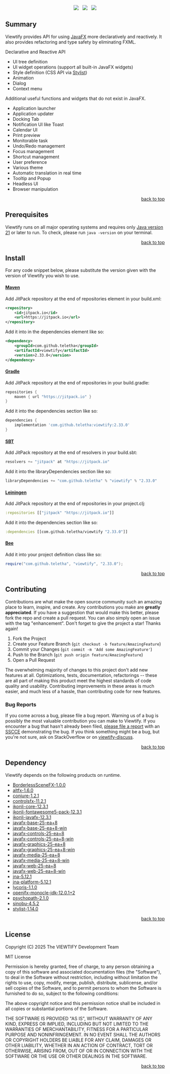 <p align="center">
    <a href="https://docs.oracle.com/en/java/javase/21/"><img src="https://img.shields.io/badge/Java-Release%2021-green"/></a>
    <span>&nbsp;</span>
    <a href="https://jitpack.io/#teletha/viewtify"><img src="https://img.shields.io/jitpack/v/github/teletha/viewtify?label=Repository&color=green"></a>
    <span>&nbsp;</span>
    <a href="https://teletha.github.io/viewtify"><img src="https://img.shields.io/website.svg?down_color=red&down_message=CLOSE&label=Official%20Site&up_color=green&up_message=OPEN&url=https%3A%2F%2Fteletha.github.io%2Fviewtify"></a>
</p>

## Summary
Viewtify provides API for using [JavaFX](https://openjfx.io/) more declaratively and reactively. It also provides refactoring and type safety by eliminating FXML.

Declarative and Reactive API
* UI tree definition
* UI widget operations (support all built-in JavaFX widgets)
* Style definition (CSS API via [Stylist](https://github.com/teletha/stylist))
* Animation
* Dialog
* Context menu

Additional useful functions and widgets that do not exist in JavaFX.
* Application launcher
* Application updater
* Docking Tab
* Notification UI like Toast
* Calendar UI
* Print preview
* Monitorable task
* Undo/Redo management
* Focus management
* Shortcut management
* User preference
* Various theme
* Automatic translation in real time
* Tooltip and Popup
* Headless UI
* Browser manipulation
<p align="right"><a href="#top">back to top</a></p>






## Prerequisites
Viewtify runs on all major operating systems and requires only [Java version 21](https://docs.oracle.com/en/java/javase/21/) or later to run.
To check, please run `java -version` on your terminal.
<p align="right"><a href="#top">back to top</a></p>

## Install
For any code snippet below, please substitute the version given with the version of Viewtify you wish to use.
#### [Maven](https://maven.apache.org/)
Add JitPack repository at the end of repositories element in your build.xml:
```xml
<repository>
    <id>jitpack.io</id>
    <url>https://jitpack.io</url>
</repository>
```
Add it into in the dependencies element like so:
```xml
<dependency>
    <groupId>com.github.teletha</groupId>
    <artifactId>viewtify</artifactId>
    <version>2.33.0</version>
</dependency>
```
#### [Gradle](https://gradle.org/)
Add JitPack repository at the end of repositories in your build.gradle:
```gradle
repositories {
    maven { url "https://jitpack.io" }
}
```
Add it into the dependencies section like so:
```gradle
dependencies {
    implementation 'com.github.teletha:viewtify:2.33.0'
}
```
#### [SBT](https://www.scala-sbt.org/)
Add JitPack repository at the end of resolvers in your build.sbt:
```scala
resolvers += "jitpack" at "https://jitpack.io"
```
Add it into the libraryDependencies section like so:
```scala
libraryDependencies += "com.github.teletha" % "viewtify" % "2.33.0"
```
#### [Leiningen](https://leiningen.org/)
Add JitPack repository at the end of repositories in your project.clj:
```clj
:repositories [["jitpack" "https://jitpack.io"]]
```
Add it into the dependencies section like so:
```clj
:dependencies [[com.github.teletha/viewtify "2.33.0"]]
```
#### [Bee](https://teletha.github.io/bee)
Add it into your project definition class like so:
```java
require("com.github.teletha", "viewtify", "2.33.0");
```
<p align="right"><a href="#top">back to top</a></p>


## Contributing
Contributions are what make the open source community such an amazing place to learn, inspire, and create. Any contributions you make are **greatly appreciated**.
If you have a suggestion that would make this better, please fork the repo and create a pull request. You can also simply open an issue with the tag "enhancement".
Don't forget to give the project a star! Thanks again!

1. Fork the Project
2. Create your Feature Branch (`git checkout -b feature/AmazingFeature`)
3. Commit your Changes (`git commit -m 'Add some AmazingFeature'`)
4. Push to the Branch (`git push origin feature/AmazingFeature`)
5. Open a Pull Request

The overwhelming majority of changes to this project don't add new features at all. Optimizations, tests, documentation, refactorings -- these are all part of making this product meet the highest standards of code quality and usability.
Contributing improvements in these areas is much easier, and much less of a hassle, than contributing code for new features.

### Bug Reports
If you come across a bug, please file a bug report. Warning us of a bug is possibly the most valuable contribution you can make to Viewtify.
If you encounter a bug that hasn't already been filed, [please file a report](https://github.com/teletha/viewtify/issues/new) with an [SSCCE](http://sscce.org/) demonstrating the bug.
If you think something might be a bug, but you're not sure, ask on StackOverflow or on [viewtify-discuss](https://github.com/teletha/viewtify/discussions).
<p align="right"><a href="#top">back to top</a></p>


## Dependency
Viewtify depends on the following products on runtime.
* [BorderlessSceneFX-1.0.0](https://mvnrepository.com/artifact/com.catwithawand/BorderlessSceneFX/1.0.0)
* [altfx-1.6.0](https://mvnrepository.com/artifact/com.github.teletha/altfx/1.6.0)
* [conjure-1.2.1](https://mvnrepository.com/artifact/com.github.teletha/conjure/1.2.1)
* [controlsfx-11.2.1](https://mvnrepository.com/artifact/org.controlsfx/controlsfx/11.2.1)
* [ikonli-core-12.3.1](https://mvnrepository.com/artifact/org.kordamp.ikonli/ikonli-core/12.3.1)
* [ikonli-fontawesome5-pack-12.3.1](https://mvnrepository.com/artifact/org.kordamp.ikonli/ikonli-fontawesome5-pack/12.3.1)
* [ikonli-javafx-12.3.1](https://mvnrepository.com/artifact/org.kordamp.ikonli/ikonli-javafx/12.3.1)
* [javafx-base-25-ea+8](https://mvnrepository.com/artifact/org.openjfx/javafx-base/25-ea+8)
* [javafx-base-25-ea+8-win](https://mvnrepository.com/artifact/org.openjfx/javafx-base/25-ea+8)
* [javafx-controls-25-ea+8](https://mvnrepository.com/artifact/org.openjfx/javafx-controls/25-ea+8)
* [javafx-controls-25-ea+8-win](https://mvnrepository.com/artifact/org.openjfx/javafx-controls/25-ea+8)
* [javafx-graphics-25-ea+8](https://mvnrepository.com/artifact/org.openjfx/javafx-graphics/25-ea+8)
* [javafx-graphics-25-ea+8-win](https://mvnrepository.com/artifact/org.openjfx/javafx-graphics/25-ea+8)
* [javafx-media-25-ea+8](https://mvnrepository.com/artifact/org.openjfx/javafx-media/25-ea+8)
* [javafx-media-25-ea+8-win](https://mvnrepository.com/artifact/org.openjfx/javafx-media/25-ea+8)
* [javafx-web-25-ea+8](https://mvnrepository.com/artifact/org.openjfx/javafx-web/25-ea+8)
* [javafx-web-25-ea+8-win](https://mvnrepository.com/artifact/org.openjfx/javafx-web/25-ea+8)
* [jna-5.12.1](https://mvnrepository.com/artifact/net.java.dev.jna/jna/5.12.1)
* [jna-platform-5.12.1](https://mvnrepository.com/artifact/net.java.dev.jna/jna-platform/5.12.1)
* [lycoris-1.1.0](https://mvnrepository.com/artifact/com.github.teletha/lycoris/1.1.0)
* [openjfx-monocle-jdk-12.0.1+2](https://mvnrepository.com/artifact/org.testfx/openjfx-monocle/jdk-12.0.1+2)
* [psychopath-2.1.0](https://mvnrepository.com/artifact/com.github.teletha/psychopath/2.1.0)
* [sinobu-4.5.2](https://mvnrepository.com/artifact/com.github.teletha/sinobu/4.5.2)
* [stylist-1.14.0](https://mvnrepository.com/artifact/com.github.teletha/stylist/1.14.0)
<p align="right"><a href="#top">back to top</a></p>


## License
Copyright (C) 2025 The VIEWTIFY Development Team

MIT License

Permission is hereby granted, free of charge, to any person obtaining a copy
of this software and associated documentation files (the "Software"), to deal
in the Software without restriction, including without limitation the rights
to use, copy, modify, merge, publish, distribute, sublicense, and/or sell
copies of the Software, and to permit persons to whom the Software is
furnished to do so, subject to the following conditions:

The above copyright notice and this permission notice shall be included in all
copies or substantial portions of the Software.

THE SOFTWARE IS PROVIDED "AS IS", WITHOUT WARRANTY OF ANY KIND, EXPRESS OR
IMPLIED, INCLUDING BUT NOT LIMITED TO THE WARRANTIES OF MERCHANTABILITY,
FITNESS FOR A PARTICULAR PURPOSE AND NONINFRINGEMENT. IN NO EVENT SHALL THE
AUTHORS OR COPYRIGHT HOLDERS BE LIABLE FOR ANY CLAIM, DAMAGES OR OTHER
LIABILITY, WHETHER IN AN ACTION OF CONTRACT, TORT OR OTHERWISE, ARISING FROM,
OUT OF OR IN CONNECTION WITH THE SOFTWARE OR THE USE OR OTHER DEALINGS IN THE
SOFTWARE.
<p align="right"><a href="#top">back to top</a></p>